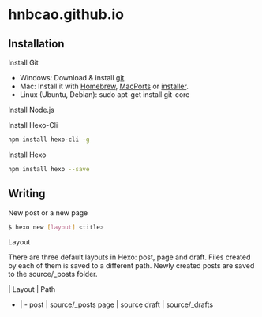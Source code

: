 # hnbcao.github.io

## Installation

Install Git

- Windows: Download & install [git](https://git-scm.com/download/win).
- Mac: Install it with [Homebrew](https://brew.sh/), [MacPorts](https://www.macports.org/) or [installer](https://git-scm.com/download/mac).
- Linux (Ubuntu, Debian): sudo apt-get install git-core

Install Node.js

Install Hexo-Cli

```sh
npm install hexo-cli -g
```

Install Hexo

```sh
npm install hexo --save
```

## 

## Writing

New post or a new page
```sh
$ hexo new [layout] <title>
```

Layout

There are three default layouts in Hexo: post, page and draft. Files created by each of them is saved to a different path. Newly created posts are saved to the source/_posts folder.

 | Layout | Path 
 - | - 
post | source/_posts
page |	source
draft | source/_drafts